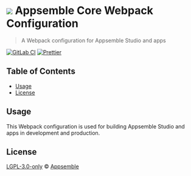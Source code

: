 # ![](https://gitlab.com/appsemble/appsemble/-/raw/0.23.9/config/assets/logo.svg) Appsemble Core Webpack Configuration

> A Webpack configuration for Appsemble Studio and apps

[![GitLab CI](https://gitlab.com/appsemble/appsemble/badges/0.23.9/pipeline.svg)](https://gitlab.com/appsemble/appsemble/-/releases/0.23.9)
[![Prettier](https://img.shields.io/badge/code_style-prettier-ff69b4.svg)](https://prettier.io)

## Table of Contents

- [Usage](#usage)
- [License](#license)

## Usage

This Webpack configuration is used for building Appsemble Studio and apps in development and
production.

## License

[LGPL-3.0-only](https://gitlab.com/appsemble/appsemble/-/blob/0.23.9/LICENSE.md) ©
[Appsemble](https://appsemble.com)
